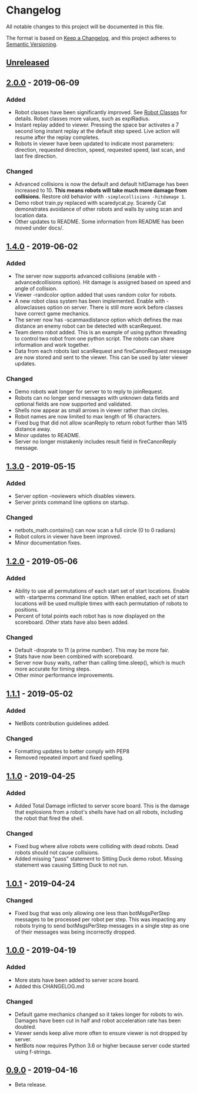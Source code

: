 # Changelog
All notable changes to this project will be documented in this file.

The format is based on [Keep a Changelog](https://keepachangelog.com/en/1.0.0/),
and this project adheres to [Semantic Versioning](https://semver.org/spec/v2.0.0.html).

## [Unreleased]

## [2.0.0] - 2019-06-09
### Added
- Robot classes have been significantly improved. See [Robot Classes](docs/robot_classes.md) for details. Robot classes more values, such as explRadius.
- Instant replay added to viewer. Pressing the space bar activates a 7 second long instant replay at the default step speed. Live action will resume after the replay completes.
- Robots in viewer have been updated to indicate most parameters: direction, requested direction, speed, requested speed, last scan, and last fire direction.
### Changed
- Advanced collisions is now the default and default hitDamage has been increased to 10. **This means robots will take much more damage from collisions.** Restore old behavior with ```-simplecollisions -hitdamage 1```.
- Demo robot train.py replaced with scaredycat.py. Scaredy Cat demonstrates avoidance of other robots and walls by using scan and location data.
- Other updates to README. Some information from README has been moved under docs/.

## [1.4.0] - 2019-06-02
### Added
- The server now supports advanced collisions (enable with -advancedcollisions option). Hit damage is assigned based on speed and angle of collision.
- Viewer -randcolor option added that uses random color for robots.
- A new robot class system has been implemented. Enable with -allowclasses option on server. There is still more work before classes have correct game mechanics.
- The server now has -scanmaxdistance option which defines the max distance an enemy robot can be detected with scanRequest.
- Team demo robot added. This is an example of using python threading to control two robot from one python script. The robots can share information and work together.
- Data from each robots last scanRequest and fireCanonRequest message are now stored and sent to the viewer. This can be used by later viewer updates.

### Changed
- Demo robots wait longer for server to to reply to joinRequest.
- Robots can no longer send messages with unknown data fields and optional fields are now supported and validated.
- Shells now appear as small arrows in viewer rather than circles.
- Robot names are now limited to max length of 16 characters.
- Fixed bug that did not allow scanReply to return robot further than 1415 distance away.
- Minor updates to README.
- Server no longer mistakenly includes result field in fireCanonReply message.

## [1.3.0] - 2019-05-15
### Added
- Server option -noviewers which disables viewers.
- Server prints command line options on startup.

### Changed
- netbots_math.contains() can now scan a full circle (0 to 0 radians)
- Robot colors in viewer have been improved.
- Minor documentation fixes.

## [1.2.0] - 2019-05-06
### Added
- Ability to use all permutations of each start set of start locations. Enable with -startperms command line option. When enabled, each set of start locations will be used multiple times with each permutation of robots to positions. 
- Percent of total points each robot has is now displayed on the scoreboard. Other stats have also been added.

### Changed
- Default -droprate to 11 (a prime number). This may be more fair.
- Stats have now been combined with scoreboard.
- Server now busy waits, rather than calling time.sleep(), which is much more accurate for timing steps.
- Other minor performance improvements.

## [1.1.1] - 2019-05-02
### Added
- NetBots contribution guidelines added.

### Changed
- Formatting updates to better comply with PEP8
- Removed repeated import and fixed spelling.

## [1.1.0] - 2019-04-25
### Added
- Added Total Damage inflicted to server score board. This is the damage that explosions from a robot's shells have had on all robots, including the robot that fired the shell.

### Changed
- Fixed bug where alive robots were colliding with dead robots. Dead robots should not cause collisions.
- Added missing "pass" statement to Sitting Duck demo robot. Missing statement was causing Sitting Duck to not run.

## [1.0.1] - 2019-04-24
### Changed
- Fixed bug that was only allowing one less than botMsgsPerStep messages to be processed per robot per step. This was impacting any robots trying to send botMsgsPerStep messages in a single step as one of their messages was being incorrectly dropped.

## [1.0.0] - 2019-04-19
### Added
- More stats have been added to server score board.
- Added this CHANGELOG.md

### Changed
- Default game mechanics changed so it takes longer for robots to win. Damages have been cut in half and robot acceleration rate has been doubled.
- Viewer sends keep alive more often to ensure viewer is not dropped by server.
- NetBots now requires Python 3.6 or higher because server code started using f-strings.

## [0.9.0] - 2019-04-16
- Beta release.

[Unreleased]: https://github.com/dbakewel/netbots/compare/2.0.0...HEAD
[2.0.0]: https://github.com/dbakewel/netbots/compare/1.4.0...2.0.0
[1.4.0]: https://github.com/dbakewel/netbots/compare/1.3.0...1.4.0
[1.3.0]: https://github.com/dbakewel/netbots/compare/1.2.0...1.3.0
[1.2.0]: https://github.com/dbakewel/netbots/compare/1.1.1...1.2.0
[1.1.1]: https://github.com/dbakewel/netbots/compare/1.1.0...1.1.1
[1.1.0]: https://github.com/dbakewel/netbots/compare/1.0.1...1.1.0
[1.0.1]: https://github.com/dbakewel/netbots/compare/1.0.0...1.0.1
[1.0.0]: https://github.com/dbakewel/netbots/compare/0.9.0...1.0.0
[0.9.0]: https://github.com/dbakewel/netbots/releases/tag/0.9.0